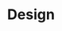 ---
layout: collection
title: "Design"
description: "How we design at the NHSBSA"
tags: home
order: 1
collection_tag: design
pagination:
  data: collections.design
  size: 50
  alias: Design roles
---